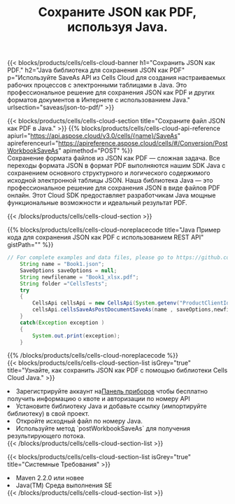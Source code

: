 ﻿---
title:  Сохраните JSON как PDF, используя Java.
description:  Использование Aspose.Cells Cloud SDK for Java для сохранения файла формата JSON как файла формата PDF.
kwords: Excel, Save JSON as PDF, REST, Java
howto: How to save JSON as PDF using Aspose.Cells Cloud Java library.
---
{{< blocks/products/cells/cells-cloud-banner h1="Сохранить JSON как PDF." h2="Java библиотека для сохранения JSON как PDF" p="Используйте SaveAs API из Cells Cloud для создания настраиваемых рабочих процессов с электронными таблицами в Java. Это профессиональное решение для сохранения JSON как PDF и других форматов документов в Интернете с использованием Java." urlsection="saveas/json-to-pdf/" >}}

{{< blocks/products/cells/cells-cloud-section title="Сохраните файл JSON как PDF в Java." >}}
{{% blocks/products/cells/cells-cloud-api-reference apiurl="https://api.aspose.cloud/v3.0/cells/{name}/SaveAs" apireferenceurl="https://apireference.aspose.cloud/cells/#/Conversion/PostWorkbookSaveAs" apimethod="POST" %}}
<br/>
Сохранение формата файлов из JSON как PDF — сложная задача. Все переходы формата JSON в формат PDF выполняются нашим SDK Java с сохранением основного структурного и логического содержимого исходной электронной таблицы JSON. Наша библиотека Java — это профессиональное решение для сохранения JSON в виде файлов PDF онлайн. Этот Cloud SDK предоставляет разработчикам Java мощные функциональные возможности и идеальный результат PDF.

{{< /blocks/products/cells/cells-cloud-section >}}

{{% blocks/products/cells/cells-cloud-noreplacecode title="Java Пример кода для сохранения JSON как PDF с использованием REST API" gistPath="" %}}
  
```java
// For complete examples and data files, please go to https://github.com/aspose-cells-cloud/aspose-cells-cloud-java/
    String name = "Book1.json";
    SaveOptions saveOptions = null;
    String newfilename = "Book1_xlsx.pdf";
    String folder ="CellsTests";
    try 
    {
        CellsApi cellsApi = new CellsApi(System.getenv("ProductClientId"), System.getenv("ProductClientSecret"));
        cellsApi.cellsSaveAsPostDocumentSaveAs(name , saveOptions,newfilename,false,false,folder,null,null,null,true);                       
    }
    catch(Exception exception )
    {
        System.out.print(exception);
    }
```
  
{{% /blocks/products/cells/cells-cloud-noreplacecode %}}
<br/>
{{< blocks/products/cells/cells-cloud-section-list isGrey="true" title="Узнайте, как сохранить JSON как PDF с помощью библиотеки Cells Cloud Java." >}}
<li> Зарегистрируйте аккаунт на<a href="https://dashboard.aspose.cloud/">Панель приборов</a> чтобы бесплатно получить информацию о квоте и авторизации по номеру API</li>
<li>Установите библиотеку Java и добавьте ссылку (импортируйте библиотеку) в свой проект.</li>
<li>Откройте исходный файл по номеру Java.</li>
<li>Используйте метод `postWorkbookSaveAs` для получения результирующего потока.</li>
{{< /blocks/products/cells/cells-cloud-section-list >}}

{{< blocks/products/cells/cells-cloud-section-list isGrey="true" title="Системные Требования" >}}
<li>Maven 2.2.0 или новее</li>
<li>Java(TM) Среда выполнения SE</li>
{{< /blocks/products/cells/cells-cloud-section-list >}}
